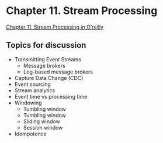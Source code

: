 # Chapter 11. Stream Processing

[Chapter 11. Stream Processing in O'reilly](https://learning.oreilly.com/library/view/designing-data-intensive-applications/9781491903063/ch11.html)

## Topics for discussion
- Transmitting Event Streams
  - Message brokers
  - Log-based message brokers
- Capture Data Change (CDC)
- Event sourcing
- Stream analytics
- Event time vs processing time
- Windowing
  - Tumbling window
  - Tumbling window
  - Sliding window
  - Session window
- Idempotence